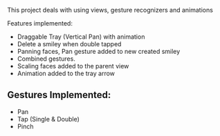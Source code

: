 
This project deals with using views, gesture recognizers and animations

Features implemented: 

* Draggable Tray (Vertical Pan) with animation
* Delete a smiley when double tapped
* Panning faces, Pan gesture added to new created smiley
* Combined gestures.
* Scaling faces added to the parent view
* Animation added to the tray arrow

## Gestures Implemented: 

* Pan
* Tap (Single & Double)
* Pinch 
